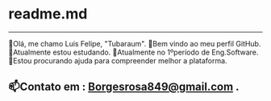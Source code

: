# readme.md
---------------------------------------------------------------
👋Olá, me chamo Luis Felipe, "Tubaraum".
🧠Bem vindo ao meu perfil GitHub.
🔭Atualmente estou estudando.
🎯Atualmente no 1ºperíodo de Eng.Software.
🤔Estou procurando ajuda para compreender melhor a plataforma.

📫Contato em : Borgesrosa849@gmail.com .
---------------------------------------------------------------
